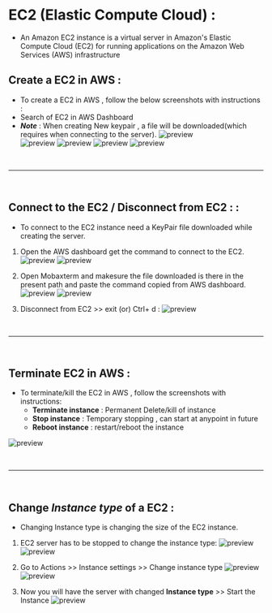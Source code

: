 # EC2 (Elastic Compute Cloud) :
* An Amazon EC2 instance is a virtual server in Amazon's Elastic Compute Cloud (EC2) for running applications on the Amazon Web Services (AWS) infrastructure

## Create a EC2 in AWS :
* To create a EC2 in AWS , follow the below screenshots with instructions :
* Search of EC2 in AWS Dashboard 
* ***Note*** : When creating New keypair , a file will be downloaded(which requires when connecting to the server).
![preview](../images/E1.png)  
![preview](../images/E2.png) 
![preview](../images/E3.png) 
![preview](../images/E4.png) 
![preview](../images/E5.png) 

<br/>

* * * 

<br/>


## Connect to the EC2  / Disconnect from EC2 :  :
* To connect to the EC2 instance need a KeyPair file downloaded while creating the server.

1. Open the AWS dashboard get the command to connect to the EC2.
![preview](../images/E6.png) 
![preview](../images/E7.png) 

2. Open Mobaxterm and makesure the file downloaded is there in the present path and paste the command copied from AWS dashboard.
![preview](../images/e8.png) 
![preview](../images/E9.png) 

3. Disconnect from EC2 >> exit (or) Ctrl+ d :
![preview](../images/E10.png) 


<br/>

* * * 

<br/>

## Terminate EC2 in AWS : 
* To terminate/kill the EC2 in AWS , follow the screenshots with instructions:
   * **Terminate instance** : Permanent Delete/kill of instance 
   * **Stop instance**      : Temporary stopping , can start at anypoint in future
   * **Reboot instance**    : restart/reboot the instance 
   
![preview](../images/E11.png) 


<br/>

* * * 

<br/>


## Change ***Instance type*** of a EC2 :
* Changing Instance type is changing the size of the EC2 instance.

1. EC2 server has to be stopped to change the instance type:
![preview](../images/E12.png) 
![preview](../images/E13.png) 

2. Go to Actions >> Instance settings >> Change instance type 
![preview](../images/E14.png) 
![preview](../images/E15.png) 

3. Now you will have the server with changed **Instance type** >>  Start the Instance
![preview](../images/E16.png) 

